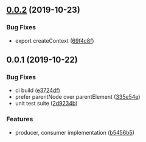 ## [0.0.2](https://github.com/petermikitsh/stencil-context/compare/v0.0.1...v0.0.2) (2019-10-23)


### Bug Fixes

* export createContext ([69f4c8f](https://github.com/petermikitsh/stencil-context/commit/69f4c8f0ece062294143e9d621aece75c04c7e31))



## 0.0.1 (2019-10-22)


### Bug Fixes

* ci build ([e3724df](https://github.com/petermikitsh/stencil-context/commit/e3724df13bd71d8a52385a8c55365f9855980e69))
* prefer parentNode over parentElement ([335e54e](https://github.com/petermikitsh/stencil-context/commit/335e54ebf1b1f632cc3ef30b32e1631f69b2b514))
* unit test suite ([2d9234b](https://github.com/petermikitsh/stencil-context/commit/2d9234b7157cd1889985014fd6ee33055ea8ee32))


### Features

* producer, consumer implementation ([b5456b5](https://github.com/petermikitsh/stencil-context/commit/b5456b55e5cec6c2674bd581c074f01ec82f3b75))



